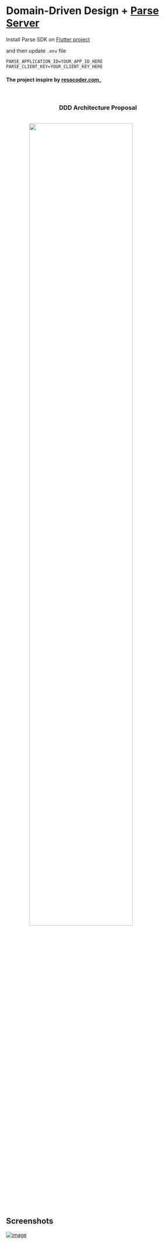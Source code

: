 # Domain-Driven Design + [Parse Server](https://www.back4app.com)

Install Parse SDK on [Flutter project](https://www.youtube.com/watch?v=RMiN59x3uH0&list=PLB6lc7nQ1n4iS5p-IezFFgqP6YvAJy84U&index=1)

and then update `.env` file

```
PARSE_APPLICATION_ID=YOUR_APP_ID_HERE
PARSE_CLIENT_KEY=YOUR_CLIENT_KEY_HERE
```

#### The project inspire by [resocoder.com](https://resocoder.com)_

<br />

<h3 align="center">DDD Architecture Proposal</h3>

<br />

<img src="https://github.com/ResoCoder/flutter-ddd-firebase-course/blob/master/ddd-architecture-proposal.svg" style="display: block; margin-left: auto; margin-right: auto; width: 75%;"/>

<br />
<br />

## Screenshots
[![image](https://www.linkpicture.com/q/app_concert.jpg)](https://www.linkpicture.com/view.php?img=LPic619f5ac42dbc4408285224)

